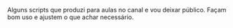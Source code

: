 Alguns scripts que produzi para aulas no canal e vou deixar público.
Façam bom uso e ajustem o que achar necessário.
